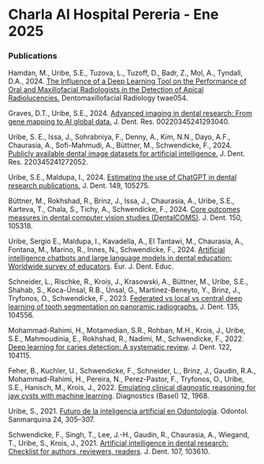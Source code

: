 # Charla AI Hospital Pereria - Ene 2025

### Publications

Hamdan, M., Uribe, S.E., Tuzova, L., Tuzoff, D., Badr, Z., Mol, A., Tyndall, D.A., 2024. [The Influence of a Deep Learning Tool on the Performance of Oral and Maxillofacial Radiologists in the Detection of Apical Radiolucencies.](https://app.paperpile.com/my-library/Hamdan-et-al-2024-pwY79VN4pAW2IsJiT8w3aZQ) Dentomaxillofacial Radiology twae054.

Graves, D.T., Uribe, S.E., 2024. [Advanced imaging in dental research: From gene mapping to AI global data.](https://app.paperpile.com/my-library/Graves-and-Uribe-2024-pbMdIwjwfCNeNgB3BEEPzCA) J. Dent. Res. 00220345241293040.

Uribe, S. E., Issa, J., Sohrabniya, F., Denny, A., Kim, N.N., Dayo, A.F., Chaurasia, A., Sofi-Mahmudi, A., Büttner, M., Schwendicke, F., 2024. [Publicly available dental image datasets for artificial intelligence.](https://app.paperpile.com/my-library/Uribe-et-al-2024-peoXR7Gp9BYqbGCtt8HBXew) J. Dent. Res. 220345241272052.

Uribe, S.E., Maldupa, I., 2024. [Estimating the use of ChatGPT in dental research publications.](https://app.paperpile.com/my-library/Uribe-and-Maldupa-2024-pzHKzAJmyCheW5vhdtFlHYQ) J. Dent. 149, 105275.

Büttner, M., Rokhshad, R., Brinz, J., Issa, J., Chaurasia, A., Uribe, S.E., Karteva, T., Chala, S., Tichy, A., Schwendicke, F., 2024. [Core outcomes measures in dental computer vision studies (DentalCOMS)](https://app.paperpile.com/my-library/B%C3%BCttner-et-al-2024-pLrkNBjBZA2OYsNFTfKtEXw). J. Dent. 150, 105318.

Uribe, Sergio E., Maldupa, I., Kavadella, A., El Tantawi, M., Chaurasia, A., Fontana, M., Marino, R., Innes, N., Schwendicke, F., 2024. [Artificial intelligence chatbots and large language models in dental education: Worldwide survey of educators](https://app.paperpile.com/my-library/Uribe-et-al-2024-pYa0penabCT6NFin79SkTEQ). Eur. J. Dent. Educ.

Schneider, L., Rischke, R., Krois, J., Krasowski, A., Büttner, M., Uribe, S.E., Shahab, S., Koca-Ünsal, R.B., Ünsal, G., Martinez-Beneyto, Y., Brinz, J., Tryfonos, O., Schwendicke, F., 2023. [Federated vs local vs central deep learning of tooth segmentation on panoramic radiographs.](https://app.paperpile.com/my-library/Schneider-et-al-2023-pd28wP5k2BT~IkJEH~YybWQ) J. Dent. 135, 104556.

Mohammad-Rahimi, H., Motamedian, S.R., Rohban, M.H., Krois, J., Uribe, S.E., Mahmoudinia, E., Rokhshad, R., Nadimi, M., Schwendicke, F., 2022. [Deep learning for caries detection: A systematic review](https://app.paperpile.com/my-library/Mohammad-Rahimi-et-al-2022-pUroLdLCDCVuuntuOM0kjWg). J. Dent. 122, 104115.

Feher, B., Kuchler, U., Schwendicke, F., Schneider, L., Brinz, J., Gaudin, R.A., Mohammad-Rahimi, H., Pereira, N., Perez-Pastor, F., Tryfonos, O., Uribe, S.E., Hanisch, M., Krois, J., 2022. [Emulating clinical diagnostic reasoning for jaw cysts with machine learning](https://app.paperpile.com/my-library/Feher-et-al-2022-p9e4wrjYwDrilDZ9YPZuoiA). Diagnostics (Basel) 12, 1968.

Uribe, S., 2021. [Futuro de la inteligencia artificial en Odontología](https://app.paperpile.com/my-library/Uribe-2021-puIyRbGWWCoy3g6VKq7wc4Q). Odontol. Sanmarquina 24, 305–307.

Schwendicke, F., Singh, T., Lee, J.-H., Gaudin, R., Chaurasia, A., Wiegand, T., Uribe, S., Krois, J., 2021. [Artificial intelligence in dental research: Checklist for authors, reviewers, readers](https://app.paperpile.com/my-library/Schwendicke-et-al-2021-p_5DZ49YmC3KYo3~Zcd_U2g). J. Dent. 107, 103610.
